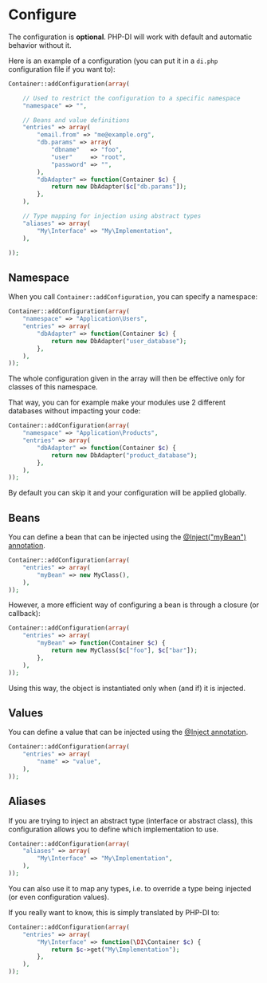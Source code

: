 # Configure

The configuration is **optional**. PHP-DI will work with default and automatic behavior without it.

Here is an example of a configuration (you can put it in a `di.php` configuration file if you want to):

```php
Container::addConfiguration(array(

	// Used to restrict the configuration to a specific namespace
	"namespace" => "",

	// Beans and value definitions
	"entries" => array(
		"email.from" => "me@example.org",
		"db.params" => array(
			"dbname"   => "foo",
			"user"     => "root",
			"password" => "",
		),
		"dbAdapter" => function(Container $c) {
			return new DbAdapter($c["db.params"]);
		},
	),

	// Type mapping for injection using abstract types
	"aliases" => array(
		"My\Interface" => "My\Implementation",
	),

));
```


## Namespace

When you call `Container::addConfiguration`, you can specify a namespace:

```php
Container::addConfiguration(array(
	"namespace" => "Application\Users",
	"entries" => array(
		"dbAdapter" => function(Container $c) {
			return new DbAdapter("user_database");
		},
	),
));
```

The whole configuration given in the array will then be effective only for classes of this namespace.

That way, you can for example make your modules use 2 different databases without impacting your code:

```php
Container::addConfiguration(array(
	"namespace" => "Application\Products",
	"entries" => array(
		"dbAdapter" => function(Container $c) {
			return new DbAdapter("product_database");
		},
	),
));
```

By default you can skip it and your configuration will be applied globally.


## Beans

You can define a bean that can be injected using the [@Inject("myBean") annotation](doc/inject).

```php
Container::addConfiguration(array(
	"entries" => array(
		"myBean" => new MyClass(),
	),
));
```

However, a more efficient way of configuring a bean is through a closure (or callback):

```php
Container::addConfiguration(array(
	"entries" => array(
		"myBean" => function(Container $c) {
			return new MyClass($c["foo"], $c["bar"]);
		},
	),
));
```

Using this way, the object is instantiated only when (and if) it is injected.


## Values

You can define a value that can be injected using the [@Inject annotation](doc/inject).

```php
Container::addConfiguration(array(
	"entries" => array(
		"name" => "value",
	),
));
```


## Aliases

If you are trying to inject an abstract type (interface or abstract class),
this configuration allows you to define which implementation to use.

```php
Container::addConfiguration(array(
	"aliases" => array(
		"My\Interface" => "My\Implementation",
	),
));
```

You can also use it to map any types, i.e. to override a type being injected
(or even configuration values).

If you really want to know, this is simply translated by PHP-DI to:

```php
Container::addConfiguration(array(
	"entries" => array(
		"My\Interface" => function(\DI\Container $c) {
			return $c->get("My\Implementation");
		},
	),
));
```
